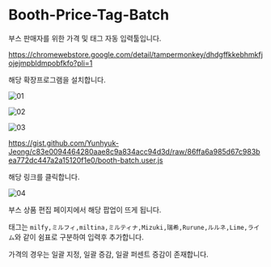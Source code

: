 # Booth-Price-Tag-Batch
부스 판매자를 위한 가격 및 태그 자동 입력툴입니다.



https://chromewebstore.google.com/detail/tampermonkey/dhdgffkkebhmkfjojejmpbldmpobfkfo?pli=1



해당 확장프로그램을 설치합니다.



![01]([.\Image\01.webp](https://github.com/Yunhyuk-Jeong/Booth-Price-Tag-Batch/blob/main/Image/01.webp))

![02]([.\Image\02.webp](https://github.com/Yunhyuk-Jeong/Booth-Price-Tag-Batch/blob/main/Image/02.webp))

![03]([.\Image\03.webp](https://github.com/Yunhyuk-Jeong/Booth-Price-Tag-Batch/blob/main/Image/03.webp))



https://gist.github.com/Yunhyuk-Jeong/c83e0094464280aae8c9a834acc94d3d/raw/86ffa6a985d67c983bea772dc447a2a15120f1e0/booth-batch.user.js



해당 링크를 클릭합니다.



![04]([.\Image\04.webp](https://github.com/Yunhyuk-Jeong/Booth-Price-Tag-Batch/blob/main/Image/04.webp))

부스 상품 편집 페이지에서 해당 팝업이 뜨게 됩니다.



태그는 `milfy,ミルフィ,miltina,ミルティナ,Mizuki,瑞希,Rurune,ルルネ,Lime,ライム`와 같이 쉼표로 구분하여 입력후 추가합니다.



가격의 경우는 일괄 지정, 일괄 증감, 일괄 퍼센트 증감이 존재합니다.
